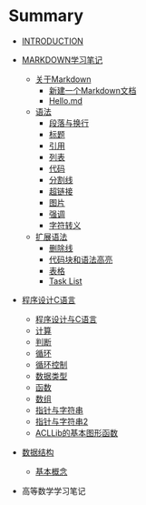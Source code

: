 <!--
 * @Date: 2020-07-04 17:40:56
 * @Author: Dai Zhechen
 * @Github: https://github.com/zhechendai
 * @LastEditTime: 2020-07-15 15:38:11
 * @Copyright ©️ 2020 Dai Zhechen. All Rights Reserved.
--> 
# Summary

* [INTRODUCTION](README.md)

* [MARKDOWN学习笔记](markdown_study_notes/abstr.md)
    - [关于Markdown](markdown_study_notes/ch1/intro1.md)
       - [新建一个Markdown文档](markdown_study_notes/ch1/sec1.md)
       - [Hello.md](markdown_study_notes/ch1/sec2.md)
    - [语法](markdown_study_notes/ch2/intro2.md)
       - [段落与换行](markdown_study_notes/ch2/sec1.md)
       - [标题](markdown_study_notes/ch2/sec2.md)
       - [引用](markdown_study_notes/ch2/sec3.md)
       - [列表](markdown_study_notes/ch2/sec4.md)
       - [代码](markdown_study_notes/ch2/sec5.md)
       - [分割线](markdown_study_notes/ch2/sec6.md)
       - [超链接](markdown_study_notes/ch2/sec7.md)
       - [图片](markdown_study_notes/ch2/sec8.md)
       - [强调](markdown_study_notes/ch2/sec9.md)
       - [字符转义](markdown_study_notes/ch2/sec10.md)
    - [扩展语法](markdown_study_notes/ch3/intro3.md)
       - [删除线](markdown_study_notes/ch3/sec1.md)
       - [代码块和语法高亮](markdown_study_notes/ch3/sec2.md)
       - [表格](markdown_study_notes/ch3/sec3.md)
       - [Task List](markdown_study_notes/ch3/sec4.md)

* [程序设计C语言](c_programming/abstr.md)
    - [程序设计与C语言](c_programming/week0.md)
    - [计算](c_programming/week1.md) 
    - [判断](c_programming/week2.md) 
    - [循环](c_programming/week3.md)
    - [循环控制](c_programming/week4.md)
    - [数据类型](c_programming/week5.md)
    - [函数](c_programming/week6.md)
    - [数组](c_programming/week7.md)
    - [指针与字符串](c_programming/week8.md)
    - [指针与字符串2](c_programming/week9.md)
    - [ACLLib的基本图形函数](c_programming/week10.md)

* [数据结构](data_structure/abstr.md)
    - [基本概念](data_structure/ch1.md) 

* 高等数学学习笔记


